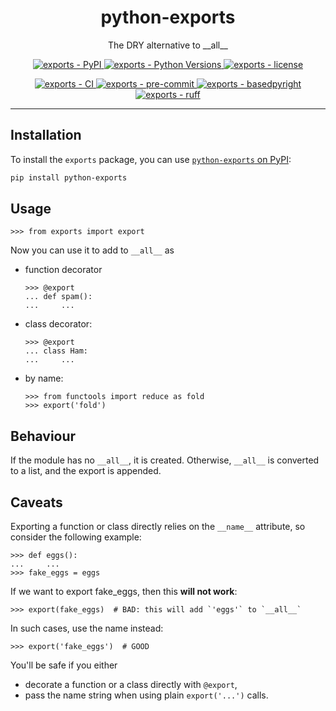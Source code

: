 <h1 align="center">python-exports</h1>

<p align="center">
    The DRY alternative to </code>__all__</code>
</p>

<p align="center">
    <a href="https://pypi.org/project/python-exports/">
        <img
            alt="exports - PyPI"
            src="https://img.shields.io/pypi/v/python-exports?style=flat"
        />
    </a>
    <a href="https://github.com/jorenham/exports">
        <img
            alt="exports - Python Versions"
            src="https://img.shields.io/pypi/pyversions/python-exports?style=flat"
        />
    </a>
    <a href="https://github.com/jorenham/exports">
        <img
            alt="exports - license"
            src="https://img.shields.io/github/license/jorenham/exports?style=flat"
        />
    </a>
</p>
<p align="center">
    <a href="https://github.com/jorenham/exports/actions?query=workflow%3ACI">
        <img
            alt="exports - CI"
            src="https://github.com/jorenham/exports/workflows/CI/badge.svg"
        />
    </a>
    <a href="https://github.com/pre-commit/pre-commit">
        <img
            alt="exports - pre-commit"
            src="https://img.shields.io/badge/pre--commit-enabled-orange?logo=pre-commit"
        />
    </a>
    <!-- <a href="https://github.com/KotlinIsland/basedmypy">
        <img
            alt="exports - basedmypy"
            src="https://img.shields.io/badge/basedmypy-checked-fd9002"
        />
    </a> -->
    <a href="https://detachhead.github.io/basedpyright">
        <img
            alt="exports - basedpyright"
            src="https://img.shields.io/badge/basedpyright-checked-42b983"
        />
    </a>
    <a href="https://github.com/astral-sh/ruff">
        <img
            alt="exports - ruff"
            src="https://img.shields.io/endpoint?url=https://raw.githubusercontent.com/astral-sh/ruff/main/assets/badge/v2.json"
        />
    </a>
</p>

-----

## Installation

To install the `exports` package, you can use
[`python-exports` on PyPI](https://pypi.org/project/python-exports/):

```bash
pip install python-exports
```

## Usage

```pycon
>>> from exports import export
```

Now you can use it to add to `__all__` as

- function decorator

    ```pycon
    >>> @export
    ... def spam():
    ...     ...
    ```

- class decorator:

    ```pycon
    >>> @export
    ... class Ham:
    ...     ...
    ```

- by name:

    ```pycon
    >>> from functools import reduce as fold
    >>> export('fold')
    ```

## Behaviour

If the module has no `__all__`, it is created.
Otherwise, `__all__` is converted to a list, and the export is appended.

## Caveats

Exporting a function or class directly relies on the `__name__` attribute,
so consider the following example:

```pycon
>>> def eggs():
...     ...
>>> fake_eggs = eggs
```

If we want to export fake_eggs, then this **will not work**:

```pycon
>>> export(fake_eggs)  # BAD: this will add `'eggs'` to `__all__`
```

In such cases, use the name instead:

```pycon
>>> export('fake_eggs')  # GOOD
```

You'll be safe if you either

- decorate a function or a class directly with `@export`,
- pass the name string when using plain `export('...')` calls.
